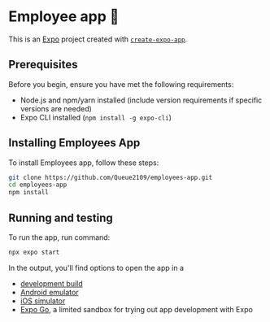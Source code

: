 # Employee app 👋

This is an [Expo](https://expo.dev) project created with [`create-expo-app`](https://www.npmjs.com/package/create-expo-app).


## Prerequisites

Before you begin, ensure you have met the following requirements:
- Node.js and npm/yarn installed (include version requirements if specific versions are needed)
- Expo CLI installed (`npm install -g expo-cli`)

## Installing Employees App

To install Employees app, follow these steps:
```bash
git clone https://github.com/Queue2109/employees-app.git
cd employees-app
npm install
```

## Running and testing 
To run the app, run command:
```bash
npx expo start 
```
In the output, you'll find options to open the app in a

- [development build](https://docs.expo.dev/develop/development-builds/introduction/)
- [Android emulator](https://docs.expo.dev/workflow/android-studio-emulator/)
- [iOS simulator](https://docs.expo.dev/workflow/ios-simulator/)
- [Expo Go](https://expo.dev/go), a limited sandbox for trying out app development with Expo

